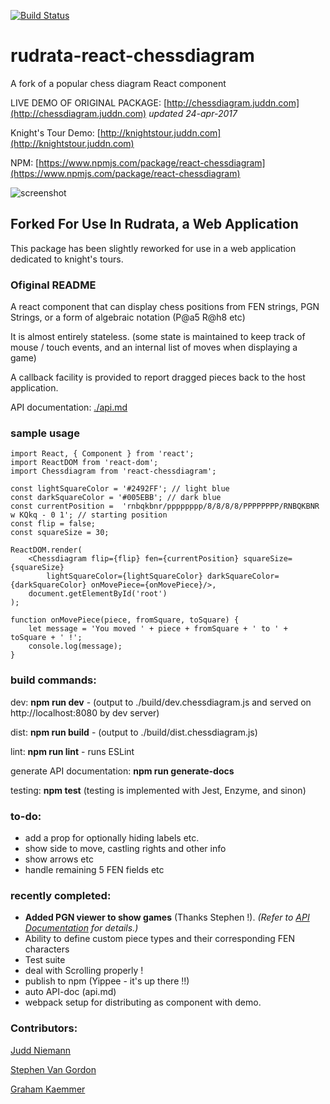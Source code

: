 [![Build Status](https://travis-ci.org/jniemann66/react-chessdiagram.svg?branch=master)](https://travis-ci.org/jniemann66/react-chessdiagram)

# rudrata-react-chessdiagram
A fork of a popular chess diagram React component

LIVE DEMO OF ORIGINAL PACKAGE: [http://chessdiagram.juddn.com](http://chessdiagram.juddn.com) *updated 24-apr-2017*

Knight's Tour Demo: [http://knightstour.juddn.com](http://knightstour.juddn.com)

NPM: [https://www.npmjs.com/package/react-chessdiagram](https://www.npmjs.com/package/react-chessdiagram)

![screenshot](https://github.com/jniemann66/react-chessdiagram/blob/master/screenshot.PNG)

## Forked For Use In Rudrata, a Web Application

This package has been slightly reworked for use in a web application dedicated to knight's tours.

### Ofiginal README
A react component that can display chess positions from FEN strings, PGN Strings, or a form of algebraic notation (P@a5 R@h8 etc)

It is almost entirely stateless. 
(some state is maintained to keep track of mouse / touch events, and an internal list of moves when displaying a game)

A callback facility is provided to report dragged pieces back to the host application.

API documentation: [./api.md](https://github.com/jniemann66/react-chessdiagram/blob/master/api.md)

### sample usage

	import React, { Component } from 'react';
	import ReactDOM from 'react-dom';	
    import Chessdiagram from 'react-chessdiagram';
	
	const lightSquareColor = '#2492FF'; // light blue
	const darkSquareColor = '#005EBB'; // dark blue
	const currentPosition =  'rnbqkbnr/pppppppp/8/8/8/8/PPPPPPPP/RNBQKBNR w KQkq - 0 1'; // starting position
	const flip = false;
	const squareSize = 30;

	ReactDOM.render(
		<Chessdiagram flip={flip} fen={currentPosition} squareSize={squareSize} 
        	lightSquareColor={lightSquareColor} darkSquareColor={darkSquareColor} onMovePiece={onMovePiece}/>,
  		document.getElementById('root')
	);

	function onMovePiece(piece, fromSquare, toSquare) {
		let message = 'You moved ' + piece + fromSquare + ' to ' + toSquare + ' !';
		console.log(message);
	}

### build commands:

dev: **npm run dev** - (output to ./build/dev.chessdiagram.js and served on http://localhost:8080 by dev server)

dist: **npm run build** - (output to ./build/dist.chessdiagram.js)

lint: **npm run lint** - runs ESLint

generate API documentation: **npm run generate-docs**

testing: **npm test** (testing is implemented with Jest, Enzyme, and sinon)

### to-do: 

- add a prop for optionally hiding labels etc.
- show side to move, castling rights and other info
- show arrows etc
- handle remaining 5 FEN fields etc


### recently completed:
- **Added PGN viewer to show games** (Thanks Stephen !). *(Refer to [API Documentation](api.md) for details.)*
- Ability to define custom piece types and their corresponding FEN characters
- Test suite
- deal with Scrolling properly !
- publish to npm (Yippee - it's up there !!)
- auto API-doc (api.md)
- webpack setup for distributing as component with demo.

### Contributors:

[Judd Niemann](https://github.com/jniemann66/react-chessdiagram/commits/master?author=jniemann66) 

[Stephen Van Gordon](https://github.com/jniemann66/react-chessdiagram/commits/master?author=svangordon)

[Graham Kaemmer](https://github.com/jniemann66/react-chessdiagram/commits/master?author=gkaemmer)


